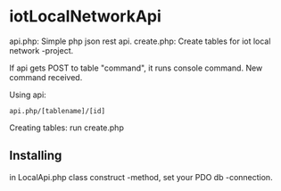 # iotLocalNetworkApi

api.php: Simple php json rest api.
create.php: Create tables for iot local network -project.

If api gets POST to table "command", it runs console command. New command received.

Using api:

    api.php/[tablename]/[id]

Creating tables: run create.php

## Installing

in LocalApi.php class construct -method, set your PDO db -connection.
